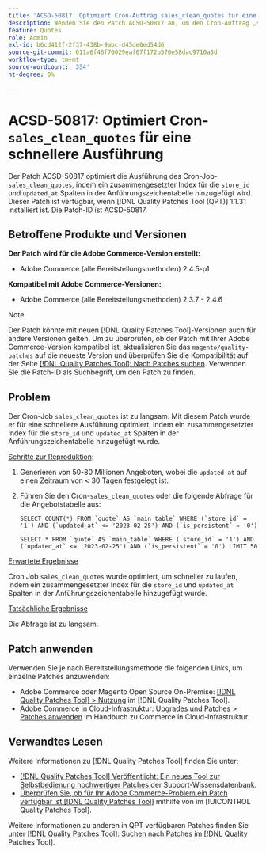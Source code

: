```yaml
---
title: 'ACSD-50817: Optimiert Cron-Auftrag sales_clean_quotes für eine schnellere Ausführung'
description: Wenden Sie den Patch ACSD-50817 an, um den Cron-Auftrag „sales_clean_quotes“ durch Hinzufügen eines zusammengesetzten Index für die Spalten „store_id“ und „updated_at“ in der Angebotstabelle zu optimieren und schneller zu laufen.
feature: Quotes
role: Admin
exl-id: b6cd412f-2f37-438b-9abc-d45de6ed54d6
source-git-commit: 011a6f46f76029eaf67f172b576e58dac9710a3d
workflow-type: tm+mt
source-wordcount: '354'
ht-degree: 0%

---
```


# ACSD-50817: Optimiert Cron-`sales_clean_quotes` für eine schnellere Ausführung

Der Patch ACSD-50817 optimiert die Ausführung des Cron-Job-`sales_clean_quotes`, indem ein zusammengesetzter Index für die `store_id` und `updated_at` Spalten in der Anführungszeichentabelle hinzugefügt wird. Dieser Patch ist verfügbar, wenn [!DNL Quality Patches Tool (QPT)] 1.1.31 installiert ist. Die Patch-ID ist ACSD-50817.

## Betroffene Produkte und Versionen

**Der Patch wird für die Adobe Commerce-Version erstellt:**

* Adobe Commerce (alle Bereitstellungsmethoden) 2.4.5-p1

**Kompatibel mit Adobe Commerce-Versionen:**

* Adobe Commerce (alle Bereitstellungsmethoden) 2.3.7 - 2.4.6

>[!NOTE]
>
>Der Patch könnte mit neuen [!DNL Quality Patches Tool]-Versionen auch für andere Versionen gelten. Um zu überprüfen, ob der Patch mit Ihrer Adobe Commerce-Version kompatibel ist, aktualisieren Sie das `magento/quality-patches` auf die neueste Version und überprüfen Sie die Kompatibilität auf der Seite [[!DNL Quality Patches Tool]: Nach Patches suchen](https://experienceleague.adobe.com/tools/commerce-quality-patches/index.html?lang=de). Verwenden Sie die Patch-ID als Suchbegriff, um den Patch zu finden.

## Problem

Der Cron-Job `sales_clean_quotes` ist zu langsam. Mit diesem Patch wurde er für eine schnellere Ausführung optimiert, indem ein zusammengesetzter Index für die `store_id` und `updated_at` Spalten in der Anführungszeichentabelle hinzugefügt wurde.

<u>Schritte zur Reproduktion</u>:

1. Generieren von 50-80 Millionen Angeboten, wobei die `updated_at` auf einen Zeitraum von &lt; 30 Tagen festgelegt ist.
1. Führen Sie den Cron-`sales_clean_quotes` oder die folgende Abfrage für die Angebotstabelle aus:

   ```cron
   SELECT COUNT(*) FROM `quote` AS `main_table` WHERE (`store_id` = '1') AND (`updated_at` <= '2023-02-25') AND (`is_persistent` = '0')
   
   SELECT * FROM `quote` AS `main_table` WHERE (`store_id` = '1') AND (`updated_at` <= '2023-02-25') AND (`is_persistent` = '0') LIMIT 50
   ```

<u>Erwartete Ergebnisse</u>

Cron Job `sales_clean_quotes` wurde optimiert, um schneller zu laufen, indem ein zusammengesetzter Index für die `store_id` und `updated_at` Spalten in der Anführungszeichentabelle hinzugefügt wurde.

<u>Tatsächliche Ergebnisse</u>

Die Abfrage ist zu langsam.

## Patch anwenden

Verwenden Sie je nach Bereitstellungsmethode die folgenden Links, um einzelne Patches anzuwenden:

* Adobe Commerce oder Magento Open Source On-Premise: [[!DNL Quality Patches Tool] > Nutzung](/help/tools/quality-patches-tool/usage.md) im [!DNL Quality Patches Tool].
* Adobe Commerce in Cloud-Infrastruktur: [Upgrades und Patches > Patches anwenden](https://experienceleague.adobe.com/docs/commerce-cloud-service/user-guide/develop/upgrade/apply-patches.html?lang=de) im Handbuch zu Commerce in Cloud-Infrastruktur.

## Verwandtes Lesen

Weitere Informationen zu [!DNL Quality Patches Tool] finden Sie unter:

* [[!DNL Quality Patches Tool] Veröffentlicht: Ein neues Tool zur Selbstbedienung hochwertiger Patches ](https://experienceleague.adobe.com/de/docs/commerce-operations/tools/quality-patches-tool/quality-patches-tool-to-self-serve-quality-patches) der Support-Wissensdatenbank.
* [Überprüfen Sie, ob für Ihr Adobe Commerce-Problem ein Patch verfügbar ist [!DNL Quality Patches Tool]](/help/tools/quality-patches-tool/patches-available-in-qpt/check-patch-for-magento-issue-with-magento-quality-patches.md) mithilfe von im [!UICONTROL Quality Patches Tool].


Weitere Informationen zu anderen in QPT verfügbaren Patches finden Sie unter [[!DNL Quality Patches Tool]: Suchen nach Patches](https://experienceleague.adobe.com/tools/commerce-quality-patches/index.html?lang=de) im [!DNL Quality Patches Tool].
